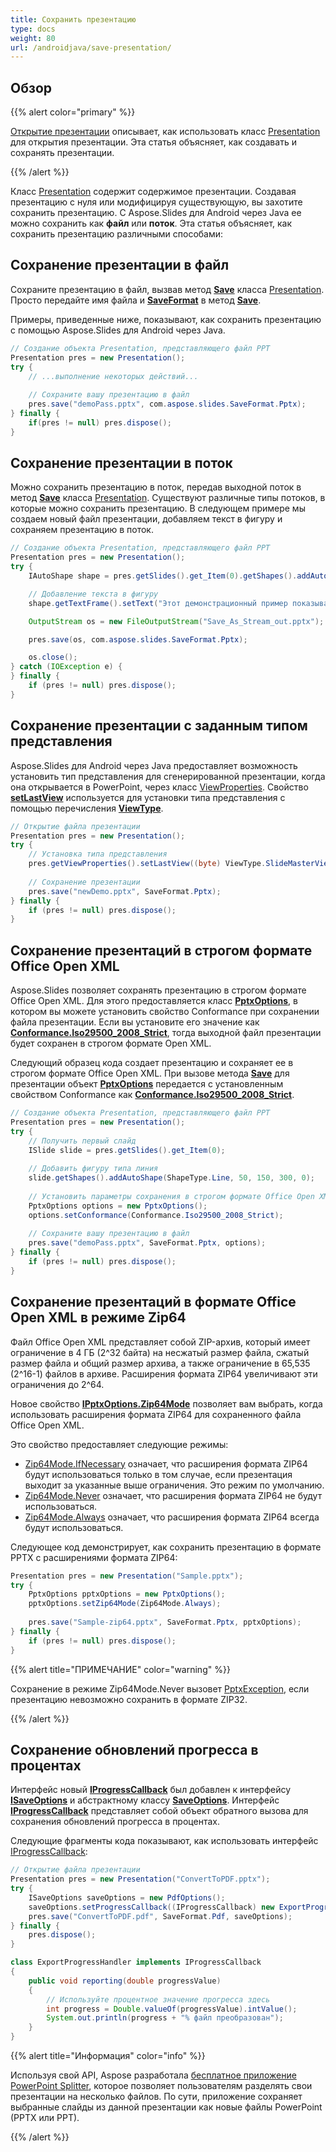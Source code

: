 ```yaml
---
title: Сохранить презентацию
type: docs
weight: 80
url: /androidjava/save-presentation/
---
```


## **Обзор**
{{% alert color="primary" %}} 

[Открытие презентации](/slides/androidjava/open-presentation/) описывает, как использовать класс [Presentation](https://reference.aspose.com/slides/androidjava/com.aspose.slides/Presentation) для открытия презентации. Эта статья объясняет, как создавать и сохранять презентации.

{{% /alert %}} 

Класс [Presentation](https://reference.aspose.com/slides/androidjava/com.aspose.slides/Presentation) содержит содержимое презентации. Создавая презентацию с нуля или модифицируя существующую, вы захотите сохранить презентацию. С Aspose.Slides для Android через Java ее можно сохранить как **файл** или **поток**. Эта статья объясняет, как сохранить презентацию различными способами:

## **Сохранение презентации в файл**
Сохраните презентацию в файл, вызвав метод [**Save**](https://reference.aspose.com/slides/androidjava/com.aspose.slides/Presentation#save-java.lang.String-int-) класса [Presentation](https://reference.aspose.com/slides/androidjava/com.aspose.slides/Presentation). Просто передайте имя файла и [**SaveFormat**](https://reference.aspose.com/slides/androidjava/com.aspose.slides/SaveFormat) в метод [**Save**](https://reference.aspose.com/slides/androidjava/com.aspose.slides/Presentation#save-java.lang.String-int-).

Примеры, приведенные ниже, показывают, как сохранить презентацию с помощью Aspose.Slides для Android через Java.

```java
// Создание объекта Presentation, представляющего файл PPT
Presentation pres = new Presentation();
try {
    // ...выполнение некоторых действий...
    
    // Сохраните вашу презентацию в файл
    pres.save("demoPass.pptx", com.aspose.slides.SaveFormat.Pptx);
} finally {
    if(pres != null) pres.dispose();
}
```

## **Сохранение презентации в поток**
Можно сохранить презентацию в поток, передав выходной поток в метод [**Save**](https://reference.aspose.com/slides/androidjava/com.aspose.slides/Presentation#save-java.io.OutputStream-int-) класса [Presentation](https://reference.aspose.com/slides/androidjava/com.aspose.slides/Presentation). Существуют различные типы потоков, в которые можно сохранить презентацию. В следующем примере мы создаем новый файл презентации, добавляем текст в фигуру и сохраняем презентацию в поток.

```java
// Создание объекта Presentation, представляющего файл PPT
Presentation pres = new Presentation();
try {
    IAutoShape shape = pres.getSlides().get_Item(0).getShapes().addAutoShape(ShapeType.Rectangle, 200, 200, 200, 200);

    // Добавление текста в фигуру
    shape.getTextFrame().setText("Этот демонстрационный пример показывает, как создать файл PowerPoint и сохранить его в поток.");

    OutputStream os = new FileOutputStream("Save_As_Stream_out.pptx");

    pres.save(os, com.aspose.slides.SaveFormat.Pptx);

    os.close();
} catch (IOException e) {
} finally {
    if (pres != null) pres.dispose();
}
```

## **Сохранение презентации с заданным типом представления**
Aspose.Slides для Android через Java предоставляет возможность установить тип представления для сгенерированной презентации, когда она открывается в PowerPoint, через класс [ViewProperties](https://reference.aspose.com/slides/androidjava/com.aspose.slides/ViewProperties). Свойство [**setLastView**](https://reference.aspose.com/slides/androidjava/com.aspose.slides/ViewProperties#setLastView-int-) используется для установки типа представления с помощью перечисления [**ViewType**](https://reference.aspose.com/slides/androidjava/com.aspose.slides/ViewType).

```java
// Открытие файла презентации
Presentation pres = new Presentation();
try {
    // Установка типа представления
    pres.getViewProperties().setLastView((byte) ViewType.SlideMasterView);
    
    // Сохранение презентации
    pres.save("newDemo.pptx", SaveFormat.Pptx);
} finally {
    if (pres != null) pres.dispose();
}
```

## **Сохранение презентаций в строгом формате Office Open XML**
Aspose.Slides позволяет сохранять презентацию в строгом формате Office Open XML. Для этого предоставляется класс [**PptxOptions**](https://reference.aspose.com/slides/androidjava/com.aspose.slides/pptxoptions), в котором вы можете установить свойство Conformance при сохранении файла презентации. Если вы установите его значение как [**Conformance.Iso29500_2008_Strict**](https://reference.aspose.com/slides/androidjava/com.aspose.slides/Conformance#Iso29500_2008_Strict), тогда выходной файл презентации будет сохранен в строгом формате Open XML.

Следующий образец кода создает презентацию и сохраняет ее в строгом формате Office Open XML. При вызове метода [**Save**](https://reference.aspose.com/slides/androidjava/com.aspose.slides/Presentation#save-java.lang.String-int-com.aspose.slides.ISaveOptions-) для презентации объект [**PptxOptions**](https://reference.aspose.com/slides/androidjava/com.aspose.slides/pptxoptions) передается с установленным свойством Conformance как [**Conformance.Iso29500_2008_Strict**](https://reference.aspose.com/slides/androidjava/com.aspose.slides/Conformance#Iso29500_2008_Strict).

```java
// Создание объекта Presentation, представляющего файл PPT
Presentation pres = new Presentation();
try {
    // Получить первый слайд
    ISlide slide = pres.getSlides().get_Item(0);
    
    // Добавить фигуру типа линия
    slide.getShapes().addAutoShape(ShapeType.Line, 50, 150, 300, 0);
    
    // Установить параметры сохранения в строгом формате Office Open XML
    PptxOptions options = new PptxOptions();
    options.setConformance(Conformance.Iso29500_2008_Strict);
    
    // Сохраните вашу презентацию в файл
    pres.save("demoPass.pptx", SaveFormat.Pptx, options);
} finally {
    if (pres != null) pres.dispose();
}
```

## **Сохранение презентаций в формате Office Open XML в режиме Zip64**

Файл Office Open XML представляет собой ZIP-архив, который имеет ограничение в 4 ГБ (2^32 байта) на несжатый размер файла, сжатый размер файла и общий размер архива, а также ограничение в 65,535 (2^16-1) файлов в архиве. Расширения формата ZIP64 увеличивают эти ограничения до 2^64.

Новое свойство [**IPptxOptions.Zip64Mode**](https://reference.aspose.com/slides/androidjava/com.aspose.slides/zip64mode/) позволяет вам выбрать, когда использовать расширения формата ZIP64 для сохраненного файла Office Open XML.

Это свойство предоставляет следующие режимы:

- [Zip64Mode.IfNecessary](https://reference.aspose.com/slides/androidjava/com.aspose.slides/zip64mode/#IfNecessary) означает, что расширения формата ZIP64 будут использоваться только в том случае, если презентация выходит за указанные выше ограничения. Это режим по умолчанию.
- [Zip64Mode.Never](https://reference.aspose.com/slides/androidjava/com.aspose.slides/zip64mode/#Never) означает, что расширения формата ZIP64 не будут использоваться.
- [Zip64Mode.Always](https://reference.aspose.com/slides/androidjava/com.aspose.slides/zip64mode/#Always) означает, что расширения формата ZIP64 всегда будут использоваться.

Следующее код демонстрирует, как сохранить презентацию в формате PPTX с расширениями формата ZIP64:

```java
Presentation pres = new Presentation("Sample.pptx");
try {
    PptxOptions pptxOptions = new PptxOptions();
    pptxOptions.setZip64Mode(Zip64Mode.Always);
    
    pres.save("Sample-zip64.pptx", SaveFormat.Pptx, pptxOptions);
} finally {
    if (pres != null) pres.dispose();
}
```

{{% alert title="ПРИМЕЧАНИЕ" color="warning" %}}

Сохранение в режиме Zip64Mode.Never вызовет [PptxException](https://reference.aspose.com/slides/androidjava/com.aspose.slides/pptxexception/), если презентацию невозможно сохранить в формате ZIP32.

{{% /alert %}}

## **Сохранение обновлений прогресса в процентах**
Интерфейс новый [**IProgressCallback**](https://reference.aspose.com/slides/androidjava/com.aspose.slides/IProgressCallback) был добавлен к интерфейсу [**ISaveOptions**](https://reference.aspose.com/slides/androidjava/com.aspose.slides/ISaveOptions) и абстрактному классу [**SaveOptions**](https://reference.aspose.com/slides/androidjava/com.aspose.slides/SaveOptions). Интерфейс [**IProgressCallback**](https://reference.aspose.com/slides/androidjava/com.aspose.slides/IProgressCallback) представляет собой объект обратного вызова для сохранения обновлений прогресса в процентах.

Следующие фрагменты кода показывают, как использовать интерфейс [IProgressCallback](https://reference.aspose.com/slides/androidjava/com.aspose.slides/IProgressCallback):

```java
// Открытие файла презентации
Presentation pres = new Presentation("ConvertToPDF.pptx");
try {
    ISaveOptions saveOptions = new PdfOptions();
    saveOptions.setProgressCallback((IProgressCallback) new ExportProgressHandler());
    pres.save("ConvertToPDF.pdf", SaveFormat.Pdf, saveOptions);
} finally {
    pres.dispose();
}
```
```java
class ExportProgressHandler implements IProgressCallback 
{
    public void reporting(double progressValue) 
	{
        // Используйте процентное значение прогресса здесь
        int progress = Double.valueOf(progressValue).intValue();
        System.out.println(progress + "% файл преобразован");
    }
}
```

{{% alert title="Информация" color="info" %}}

Используя свой API, Aspose разработала [бесплатное приложение PowerPoint Splitter](https://products.aspose.app/slides/splitter), которое позволяет пользователям разделять свои презентации на несколько файлов. По сути, приложение сохраняет выбранные слайды из данной презентации как новые файлы PowerPoint (PPTX или PPT).

{{% /alert %}}